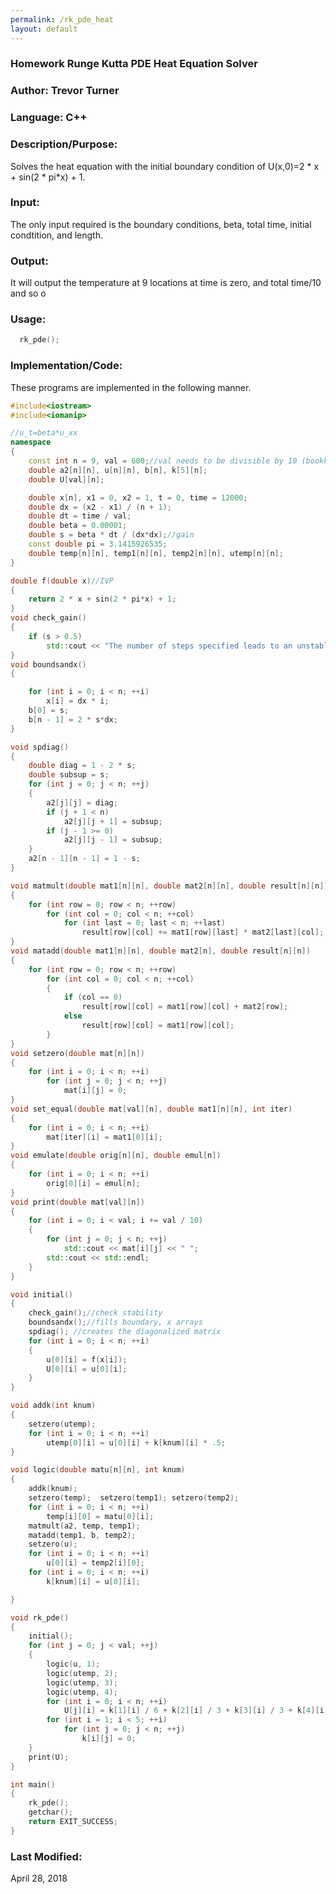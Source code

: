 ```yaml
---
permalink: /rk_pde_heat
layout: default
---
```


### Homework Runge Kutta PDE Heat Equation Solver
### Author: Trevor Turner
### Language: C++

### Description/Purpose: 
Solves the heat equation with the initial boundary condition of U(x,0)=2 * x + sin(2 * pi*x) + 1. 

### Input:
The only input required is the boundary conditions, beta, total time, initial condtition, and length.

### Output: 
It will output the temperature at 9 locations at time is zero, and total time/10 and so o

### Usage:

```c++
  rk_pde();
```

### Implementation/Code:
These programs are implemented in the following manner. 

```c++
#include<iostream>
#include<iomanip>

//u_t=beta*u_xx
namespace
{
	const int n = 9, val = 600;//val needs to be divisible by 10 (bookkeeping purposes)
	double a2[n][n], u[n][n], b[n], k[5][n];
	double U[val][n];

	double x[n], x1 = 0, x2 = 1, t = 0, time = 12000;
	double dx = (x2 - x1) / (n + 1);
	double dt = time / val;
	double beta = 0.00001;
	double s = beta * dt / (dx*dx);//gain
	const double pi = 3.1415926535;
	double temp[n][n], temp1[n][n], temp2[n][n], utemp[n][n];
}

double f(double x)//IVP
{
	return 2 * x + sin(2 * pi*x) + 1;
}
void check_gain()
{
	if (s > 0.5)
		std::cout << "The number of steps specified leads to an unstable solution" << std::endl;
}
void boundsandx()
{

	for (int i = 0; i < n; ++i)
		x[i] = dx * i;
	b[0] = s;
	b[n - 1] = 2 * s*dx;
}

void spdiag()
{
	double diag = 1 - 2 * s;
	double subsup = s;
	for (int j = 0; j < n; ++j)
	{
		a2[j][j] = diag;
		if (j + 1 < n)
			a2[j][j + 1] = subsup;
		if (j - 1 >= 0)
			a2[j][j - 1] = subsup;
	}
	a2[n - 1][n - 1] = 1 - s;
}

void matmult(double mat1[n][n], double mat2[n][n], double result[n][n])
{
	for (int row = 0; row < n; ++row)
		for (int col = 0; col < n; ++col)
			for (int last = 0; last < n; ++last)
				result[row][col] += mat1[row][last] * mat2[last][col];
}
void matadd(double mat1[n][n], double mat2[n], double result[n][n])
{
	for (int row = 0; row < n; ++row)
		for (int col = 0; col < n; ++col)
		{
			if (col == 0)
				result[row][col] = mat1[row][col] + mat2[row];
			else
				result[row][col] = mat1[row][col];
		}
}
void setzero(double mat[n][n])
{
	for (int i = 0; i < n; ++i)
		for (int j = 0; j < n; ++j)
			mat[i][j] = 0;
}
void set_equal(double mat[val][n], double mat1[n][n], int iter)
{
	for (int i = 0; i < n; ++i)
		mat[iter][i] = mat1[0][i];
}
void emulate(double orig[n][n], double emul[n])
{
	for (int i = 0; i < n; ++i)
		orig[0][i] = emul[n];
}
void print(double mat[val][n])
{
	for (int i = 0; i < val; i += val / 10)
	{
		for (int j = 0; j < n; ++j)
			std::cout << mat[i][j] << " ";
		std::cout << std::endl;
	}
}

void initial()
{
	check_gain();//check stability
	boundsandx();//fills boundary, x arrays
	spdiag(); //creates the diagonalized matrix
	for (int i = 0; i < n; ++i)
	{
		u[0][i] = f(x[i]);
		U[0][i] = u[0][i];
	}
}

void addk(int knum)
{
	setzero(utemp);
	for (int i = 0; i < n; ++i)
		utemp[0][i] = u[0][i] + k[knum][i] * .5;
}

void logic(double matu[n][n], int knum)
{
	addk(knum);
	setzero(temp);	setzero(temp1);	setzero(temp2);
	for (int i = 0; i < n; ++i)
		temp[i][0] = matu[0][i];
	matmult(a2, temp, temp1);
	matadd(temp1, b, temp2);
	setzero(u);
	for (int i = 0; i < n; ++i)
		u[0][i] = temp2[i][0];
	for (int i = 0; i < n; ++i)
		k[knum][i] = u[0][i];

}

void rk_pde()
{
	initial();
	for (int j = 0; j < val; ++j)
	{
		logic(u, 1);
		logic(utemp, 2);
		logic(utemp, 3);
		logic(utemp, 4);
		for (int i = 0; i < n; ++i)
			U[j][i] = k[1][i] / 6 + k[2][i] / 3 + k[3][i] / 3 + k[4][i] / 6;
		for (int i = 1; i < 5; ++i)
			for (int j = 0; j < n; ++j)
				k[i][j] = 0;
	}
	print(U);
}

int main()
{
	rk_pde();
	getchar();
	return EXIT_SUCCESS;
}
```


### Last Modified:
April 28, 2018
  
